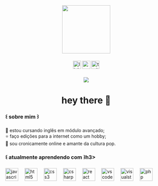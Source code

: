 <div align="center">
  <img height="150" src="[https://media.giphy.com/media/M9gbBd9nbDrOTu1Mqx/giphy.gif"](https://private-user-images.githubusercontent.com/181799540/472664072-5fdba1ff-61be-463f-95c7-87c8ca0afe88.png?jwt=eyJhbGciOiJIUzI1NiIsInR5cCI6IkpXVCJ9.eyJpc3MiOiJnaXRodWIuY29tIiwiYXVkIjoicmF3LmdpdGh1YnVzZXJjb250ZW50LmNvbSIsImtleSI6ImtleTUiLCJleHAiOjE3NTM5MDI0MjMsIm5iZiI6MTc1MzkwMjEyMywicGF0aCI6Ii8xODE3OTk1NDAvNDcyNjY0MDcyLTVmZGJhMWZmLTYxYmUtNDYzZi05NWM3LTg3YzhjYTBhZmU4OC5wbmc_WC1BbXotQWxnb3JpdGhtPUFXUzQtSE1BQy1TSEEyNTYmWC1BbXotQ3JlZGVudGlhbD1BS0lBVkNPRFlMU0E1M1BRSzRaQSUyRjIwMjUwNzMwJTJGdXMtZWFzdC0xJTJGczMlMkZhd3M0X3JlcXVlc3QmWC1BbXotRGF0ZT0yMDI1MDczMFQxOTAyMDNaJlgtQW16LUV4cGlyZXM9MzAwJlgtQW16LVNpZ25hdHVyZT01ZWEwNzcxZmMzMDA4NzRjMmI3OGNiZGFhOGNmNTU5NzczNmEwZjBkMTI5NzJmOGVmZWVmMjY3M2MwMWE2ODBjJlgtQW16LVNpZ25lZEhlYWRlcnM9aG9zdCJ9.OJ-a8EAgjldt3UWCeDvJ-LD8NcOh92nBtRwo7k1kIm0)  />
</div>

###

<div align="center">
  <img src="https://img.shields.io/static/v1?message=LinkedIn&logo=linkedin&label=&color=0077B5&logoColor=white&labelColor=&style=for-the-badge" height="25" alt="linkedin logo"  />
  <img src="https://img.shields.io/static/v1?message=Youtube&logo=youtube&label=&color=FF0000&logoColor=white&labelColor=&style=for-the-badge" height="25" alt="youtube logo"  />
  <img src="https://img.shields.io/static/v1?message=Twitter&logo=twitter&label=&color=1DA1F2&logoColor=white&labelColor=&style=for-the-badge" height="25" alt="twitter logo"  />
</div>

###

<div align="center">
  <img src="https://visitor-badge.laobi.icu/badge?page_id=maurodesouza.maurodesouza&"  />
</div>

###

<h1 align="center">hey there 👋</h1>

###

<h3 align="left">꒰ sobre mim ꒱</h3>

###

<p align="left">🫧 estou cursando inglês em módulo avançado;<br>⭐ faço edições para a internet como um hobby;<br>🍭 sou cronicamente online e amante da cultura pop.</p>

###

<h3 align="left">꒰ atualmente aprendendo com ꒱h3>

###

<div align="left">
  <img src="https://cdn.jsdelivr.net/gh/devicons/devicon/icons/javascript/javascript-original.svg" height="40" alt="javascript logo"  />
  <img width="12" />
  <img src="https://cdn.jsdelivr.net/gh/devicons/devicon/icons/html5/html5-original.svg" height="40" alt="html5 logo"  />
  <img width="12" />
  <img src="https://cdn.jsdelivr.net/gh/devicons/devicon/icons/css3/css3-original.svg" height="40" alt="css3 logo"  />
  <img width="12" />
  <img src="https://cdn.jsdelivr.net/gh/devicons/devicon/icons/csharp/csharp-original.svg" height="40" alt="csharp logo"  />
  <img width="12" />
  <img src="https://cdn.jsdelivr.net/gh/devicons/devicon/icons/react/react-original.svg" height="40" alt="react logo"  />
  <img width="12" />
  <img src="https://cdn.jsdelivr.net/gh/devicons/devicon/icons/vscode/vscode-original.svg" height="40" alt="vscode logo"  />
  <img width="12" />
  <img src="https://cdn.jsdelivr.net/gh/devicons/devicon/icons/visualstudio/visualstudio-plain.svg" height="40" alt="visualstudio logo"  />
  <img width="12" />
  <img src="https://cdn.jsdelivr.net/gh/devicons/devicon/icons/php/php-original.svg" height="40" alt="php logo"  />

###
</div>

###
